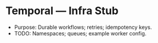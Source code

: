 # Temporal — Infra Stub

- Purpose: Durable workflows; retries; idempotency keys.
- TODO: Namespaces; queues; example worker config.
